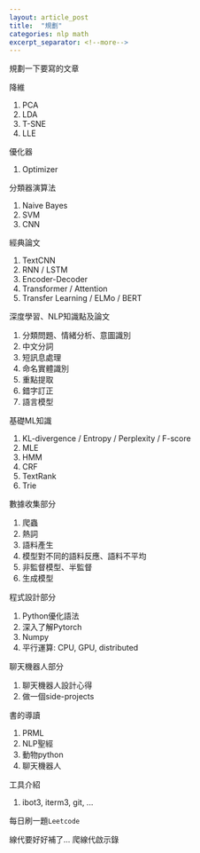 ```yaml
---
layout: article_post
title:  "規劃"
categories: nlp math
excerpt_separator: <!--more-->
---
```


規劃一下要寫的文章

降維
1. PCA
2. LDA
3. T-SNE
4. LLE

優化器
1. Optimizer

分類器演算法
1. Naive Bayes
2. SVM
3. CNN

經典論文
1. TextCNN
2. RNN / LSTM
3. Encoder-Decoder
4. Transformer / Attention
5. Transfer Learning / ELMo / BERT

深度學習、NLP知識點及論文
1. 分類問題、情緒分析、意圖識別
2. 中文分詞
3. 短訊息處理
4. 命名實體識別
5. 重點提取
6. 錯字訂正
7. 語言模型

基礎ML知識
1. KL-divergence / Entropy / Perplexity / F-score
2. MLE
3. HMM
4. CRF
5. TextRank
6. Trie

數據收集部分
1. 爬蟲
2. 熱詞
3. 語料產生
4. 模型對不同的語料反應、語料不平均
5. 非監督模型、半監督
6. 生成模型

程式設計部分
1. Python優化語法
2. 深入了解Pytorch
3. Numpy
4. 平行運算: CPU, GPU, distributed

聊天機器人部分
1. 聊天機器人設計心得
2. 做一個side-projects

書的導讀
1. PRML
2. NLP聖經
3. 動物python
4. 聊天機器人


工具介紹
1. ibot3, iterm3, git, ...

每日刷一題`Leetcode`

線代要好好補了...
爬線代啟示錄
